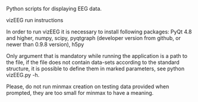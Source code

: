 Python scripts for displaying EEG data.

vizEEG run instructions

In order to run vizEEG it is necessary to install following packages:
PyQt 4.8 and higher, numpy, scipy, pyqtgraph (developer version from github, or newer than 0.9.8 version), h5py

Only argument that is mandatory while running the application is
a path to the file, if the file does not contain data-sets according
to the standard structure, it is possible to define them in marked
parameters, see python vizEEG.py -h.

Please, do not run minmax creation on testing data provided when prompted,
they are too small for minmax to have a meaning. 
